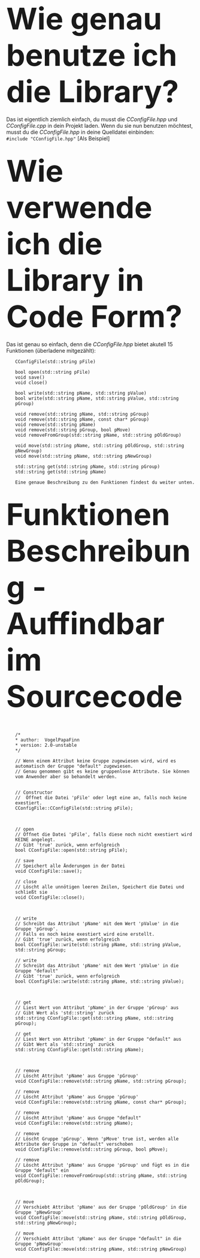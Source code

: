 <h2><font style="font-size:80px">Wie genau benutze ich die Library?</font></h2>

<p>
  Das ist eigentlich ziemlich einfach, du musst die <i>CConfigFile.hpp</i> und <i>CConfigFile.cpp</i> in dein Projekt laden.   
  Wenn du sie nun benutzen möchtest, musst du die <i>CConfigFile.hpp</i> in deine Quelldatei einbinden: 
  <br/><code>#include "CConfigFile.hpp"</code> [Als Beispiel]
</p>

<h2><font style="font-size:80px">Wie verwende ich die Library in Code Form?</font></h2>

<p>
  Das ist genau so einfach, denn die <i>CConfigFile.hpp</i> bietet akutell 15 Funktionen (überladene mitgezählt):
  <ul>
	  
    CConfigFile(std::string pFile)
	  
    bool open(std::string pFile)
    void save()
    void close()
	  
    bool write(std::string pName, std::string pValue)
    bool write(std::string pName, std::string pValue, std::string pGroup)
	  
    void remove(std::string pName, std::string pGroup)
    void remove(std::string pName, const char* pGroup)
    void remove(std::string pName)
    void remove(std::string pGroup, bool pMove)
    void removeFromGroup(std::string pName, std::string pOldGroup)
	  
    void move(std::string pName, std::string pOldGroup, std::string pNewGroup)
    void move(std::string pName, std::string pNewGroup)
	  
    std::string get(std::string pName, std::string pGroup)
    std::string get(std::string pName)
	  
    Eine genaue Beschreibung zu den Funktionen findest du weiter unten.
  </ul>
  <h2><font style="font-size:80px">Funktionen Beschreibung - Auffindbar im Sourcecode</font></h2>
  <br/>
  <ul>
	
	/* 
	* author:  VogelPapaFinn
	* version: 2.0-unstable
	*/

	// Wenn einem Attribut keine Gruppe zugewiesen wird, wird es automatisch der Gruppe "default" zugewiesen.
	// Genau genommen gibt es keine gruppenlose Attribute. Sie können vom Anwender aber so behandelt werden.


	// Constructor
	//  Öffnet die Datei 'pFile' oder legt eine an, falls noch keine exestiert.
	CConfigFile::CConfigFile(std::string pFile);
	
	
	
	// open
	// Öffnet die Datei 'pFile', falls diese noch nicht exestiert wird KEINE angelegt.
	// Gibt 'true' zurück, wenn erfolgreich
	bool CConfigFile::open(std::string pFile);
	
	// save
	// Speichert alle Änderungen in der Datei
	void CConfigFile::save();
	
	// close
	// Löscht alle unnötigen leeren Zeilen, Speichert die Datei und schließt sie
	void CConfigFile::close();
	
	
	
	// write
	// Schreibt das Attribut 'pName' mit dem Wert 'pValue' in die Gruppe 'pGroup'.
	// Falls es noch keine exestiert wird eine erstellt.
	// Gibt 'true' zurück, wenn erfolgreich
	bool CConfigFile::write(std::string pName, std::string pValue, std::string pGroup;
	
	// write
	// Schreibt das Attribut 'pName' mit dem Wert 'pValue' in die Gruppe "default"
	// Gibt 'true' zurück, wenn erfolgreich
	bool CConfigFile::write(std::string pName, std::string pValue);
	
	
	
	// get
	// Liest Wert von Attribut 'pName' in der Gruppe 'pGroup' aus
	// Gibt Wert als 'std::string' zurück
	std::string CConfigFile::get(std::string pName, std::string pGroup);
	
	// get
	// Liest Wert von Attribut 'pName' in der Gruppe "default" aus
	// Gibt Wert als 'std::string' zurück
	std::string CConfigFile::get(std::string pName);
	


	// remove
	// Löscht Attribut 'pName' aus Gruppe 'pGroup'
	void CConfigFile::remove(std::string pName, std::string pGroup);
	
	// remove
	// Löscht Attribut 'pName' aus Gruppe 'pGroup'
	void CConfigFile::remove(std::string pName, const char* pGroup);
	
	// remove
	// Löscht Attribut 'pName' aus Gruppe "default"
	void CConfigFile::remove(std::string pName);
	
	// remove
	// Löscht Gruppe 'pGroup'. Wenn 'pMove' true ist, werden alle Attribute der Gruppe in "default" verschoben
	void CConfigFile::remove(std::string pGroup, bool pMove);
	
	// remove
	// Löscht Attribut 'pName' aus Gruppe 'pGroup' und fügt es in die Gruppe "default" ein
	void CConfigFile::removeFromGroup(std::string pName, std::string pOldGroup);
	
	
	
	// move
	// Verschiebt Attribut 'pName' aus der Gruppe 'pOldGroup' in die Gruppe 'pNewGroup'
	void CConfigFile::move(std::string pName, std::string pOldGroup, std::string pNewGroup);
	
	// move
	// Verschiebt Attribut 'pName' aus der Gruppe "default" in die Gruppe 'pNewGroup'
	void CConfigFile::move(std::string pName, std::string pNewGroup)
  </ul>
</p>

